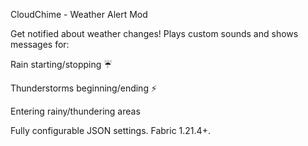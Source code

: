 CloudChime - Weather Alert Mod

Get notified about weather changes! Plays custom sounds and shows messages for:

Rain starting/stopping ☔

Thunderstorms beginning/ending ⚡

Entering rainy/thundering areas

Fully configurable JSON settings. Fabric 1.21.4+.

